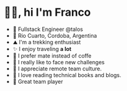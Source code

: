 # 👋🏼, hi I'm Franco 

- 💼 Fullstack Engineer @talos
- 🏡 Rio Cuarto, Cordoba, Argentina
- ⛰️ I'm a trekking enthusiast
- ✨ I enjoy traveling **a lot**
- 🧉 I prefer mate instead of coffe
- 🚀 I really like to face new challenges
- 🎨 I appreciate remote team culture.
- 📖 I love reading technical books and blogs.
- 🤟 Great team player
